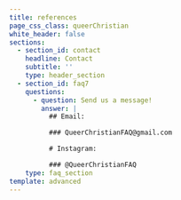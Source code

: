 ```yaml
---
title: references
page_css_class: queerChristian
white_header: false
sections:
  - section_id: contact
    headline: Contact
    subtitle: ''
    type: header_section
  - section_id: faq7
    questions:
      - question: Send us a message!
        answer: |
          ## Email:

          ### QueerChristianFAQ@gmail.com

          # Instagram:

          ### @QueerChristianFAQ
    type: faq_section
template: advanced
---
```

